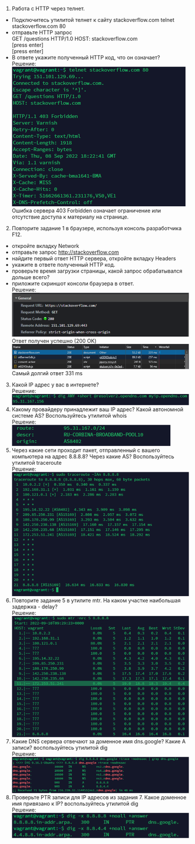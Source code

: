 1. Работа c HTTP через телнет.  
* Подключитесь утилитой телнет к сайту stackoverflow.com telnet stackoverflow.com 80  
* отправьте HTTP запрос    
GET /questions HTTP/1.0
HOST: stackoverflow.com  
[press enter]  
[press enter]
* В ответе укажите полученный HTTP код, что он означает?  
Решение:  
![img.png](img/img.png)  
Ошибка сервера 403 Forbidden означает ограничение или отсутствие доступа к материалу на странице.  
2. Повторите задание 1 в браузере, используя консоль разработчика F12.
* откройте вкладку Network
* отправьте запрос http://stackoverflow.com
* найдите первый ответ HTTP сервера, откройте вкладку Headers
* укажите в ответе полученный HTTP код.
* проверьте время загрузки страницы, какой запрос обрабатывался дольше всего?
* приложите скриншот консоли браузера в ответ.  
Решение:  
![img_1.png](img/img_1.png)  
Ответ получен успешно (200 OK)  
![img_2.png](img/img_2.png)  
Самый долгий ответ 331 ms  
3. Какой IP адрес у вас в интернете?  
Решение:  
![img_3.png](img/img_3.png)
4. Какому провайдеру принадлежит ваш IP адрес? Какой автономной системе AS? Воспользуйтесь утилитой whois  
Решение:  
![img_4.png](img/img_4.png)
5. Через какие сети проходит пакет, отправленный с вашего компьютера на адрес 8.8.8.8? Через какие AS? Воспользуйтесь утилитой traceroute  
Решение:  
![img_5.png](img/img_5.png)
6. Повторите задание 5 в утилите mtr. На каком участке наибольшая задержка - delay?  
Решение:  
![img_6.png](img/img_6.png)
7. Какие DNS сервера отвечают за доменное имя dns.google? Какие A записи? воспользуйтесь утилитой dig  
Решение:  
![img_7.png](img/img_7.png)
8. Проверьте PTR записи для IP адресов из задания 7. Какое доменное имя привязано к IP? воспользуйтесь утилитой dig  
Решение:  
![img_8.png](img/img_8.png)